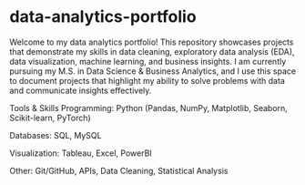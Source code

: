 # data-analytics-portfolio
Welcome to my data analytics portfolio!
This repository showcases projects that demonstrate my skills in data cleaning, exploratory data analysis (EDA), data visualization, machine learning, and business insights.
I am currently pursuing my M.S. in Data Science & Business Analytics, and I use this space to document projects that highlight my ability to solve problems with data and communicate insights effectively.

Tools & Skills
Programming: Python (Pandas, NumPy, Matplotlib, Seaborn, Scikit-learn, PyTorch)

Databases: SQL, MySQL

Visualization: Tableau, Excel, PowerBI

Other: Git/GitHub, APIs, Data Cleaning, Statistical Analysis
